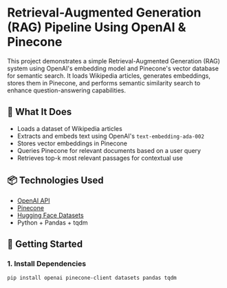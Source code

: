 # Retrieval-Augmented Generation (RAG) Pipeline Using OpenAI & Pinecone

This project demonstrates a simple Retrieval-Augmented Generation (RAG) system using OpenAI's embedding model and Pinecone's vector database for semantic search. It loads Wikipedia articles, generates embeddings, stores them in Pinecone, and performs semantic similarity search to enhance question-answering capabilities.

## 🧠 What It Does

- Loads a dataset of Wikipedia articles
- Extracts and embeds text using OpenAI's `text-embedding-ada-002`
- Stores vector embeddings in Pinecone
- Queries Pinecone for relevant documents based on a user query
- Retrieves top-k most relevant passages for contextual use

## 📦 Technologies Used

- [OpenAI API](https://platform.openai.com/)
- [Pinecone](https://www.pinecone.io/)
- [Hugging Face Datasets](https://huggingface.co/docs/datasets/)
- Python + Pandas + tqdm

## 🚀 Getting Started

### 1. Install Dependencies

```bash
pip install openai pinecone-client datasets pandas tqdm
